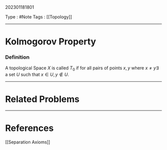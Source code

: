202301181801

Type : #Note
Tags : [[Topology]]

---
# Kolmogorov Property
### Definition
A topological Space $X$ is called $T_0$ if for all pairs of points $x, y$ where $x\ne y\exists$ a set $U$ such that $x\in U, y\notin U$. 

---
# Related Problems

---
# References
[[Separation Axioms]]
